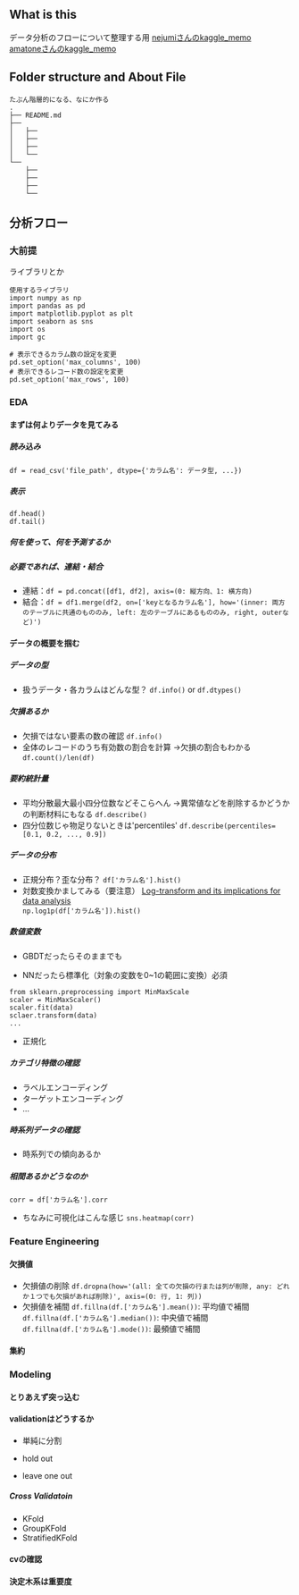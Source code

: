 ## What is this
データ分析のフローについて整理する用
[nejumiさんのkaggle_memo](https://github.com/nejumi/kaggle_memo)<br>
[amatoneさんのkaggle_memo](https://github.com/amaotone/kaggle-memo)


## Folder structure and About File
```
たぶん階層的になる、なにか作る
.
├── README.md
├── 
│   ├── 
│   ├──
│   ├── 
│   └──
└── 
    ├──
    ├── 
    ├──
    └── 
```

## 分析フロー
### 大前提
ライブラリとか
```
使用するライブラリ
import numpy as np
import pandas as pd
import matplotlib.pyplot as plt
import seaborn as sns
import os
import gc

# 表示できるカラム数の設定を変更
pd.set_option('max_columns', 100)
# 表示できるレコード数の設定を変更
pd.set_option('max_rows', 100)
```

### EDA
#### まずは何よりデータを見てみる<br>
##### 読み込み
`df = read_csv('file_path', dtype={'カラム名': データ型, ...})`
##### 表示
`df.head()`<br>
`df.tail()`

##### 何を使って、何を予測するか


##### 必要であれば、連結・結合
- 連結：`df = pd.concat([df1, df2], axis=(0: 縦方向、1: 横方向)`
- 結合：`df = df1.merge(df2, on=['keyとなるカラム名'], how='(inner: 両方のテーブルに共通のもののみ, left: 左のテーブルにあるもののみ, right, outerなど)')`

#### データの概要を掴む
##### データの型
- 扱うデータ・各カラムはどんな型？
`df.info()` or `df.dtypes()`

##### 欠損あるか
- 欠損ではない要素の数の確認
`df.info()`
- 全体のレコードのうち有効数の割合を計算
    →欠損の割合もわかる
`df.count()/len(df)`

##### 要約統計量
- 平均分散最大最小四分位数などそこらへん
    →異常値などを削除するかどうかの判断材料にもなる
`df.describe()`
- 四分位数じゃ物足りないときは'percentiles'
`df.describe(percentiles=[0.1, 0.2, ..., 0.9])`

##### データの分布
- 正規分布？歪な分布？
`df['カラム名'].hist()`
- 対数変換かましてみる（要注意）
[Log-transform and its implications for data analysis](https://www.ncbi.nlm.nih.gov/pmc/articles/PMC4120293/)<br>
`np.log1p(df['カラム名']).hist()`

##### 数値変数
- GBDTだったらそのままでも

- NNだったら標準化（対象の変数を0~1の範囲に変換）必須
```
from sklearn.preprocessing import MinMaxScale
scaler = MinMaxScaler()
scaler.fit(data)
sclaer.transform(data)
...
```

- 正規化

##### カテゴリ特徴の確認
- ラベルエンコーディング
- ターゲットエンコーディング
- ...


##### 時系列データの確認
- 時系列での傾向あるか


##### 相間あるかどうなのか
`corr = df['カラム名'].corr`
- ちなみに可視化はこんな感じ
`sns.heatmap(corr)`

### Feature Engineering


#### 欠損値
- 欠損値の削除
`df.dropna(how='(all: 全ての欠損の行または列が削除, any: どれか１つでも欠損があれば削除)', axis=(0: 行, 1: 列))`
- 欠損値を補間
`df.fillna(df.['カラム名'].mean())`: 平均値で補間<br>
`df.fillna(df.['カラム名'].median())`: 中央値で補間<br>
`df.fillna(df.['カラム名'].mode())`: 最頻値で補間<br>

#### 集約


### Modeling
#### とりあえず突っ込む
#### validationはどうするか
- 単純に分割

- hold out

- leave one out
##### Cross Validatoin
- KFold
- GroupKFold
- StratifiedKFold


#### cvの確認

#### 決定木系は重要度

#### 


